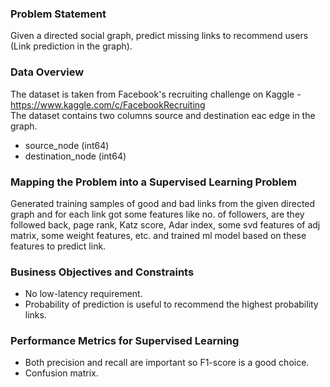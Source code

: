 ### Problem Statement

Given a directed social graph, predict missing links to recommend users (Link prediction in the graph).

### Data Overview

The dataset is taken from Facebook's recruiting challenge on Kaggle - https://www.kaggle.com/c/FacebookRecruiting <br>
The dataset contains two columns source and destination eac edge in the graph.
- source_node (int64)
- destination_node (int64)

### Mapping the Problem into a Supervised Learning Problem

Generated training samples of good and bad links from the given directed graph and for each link got some features like no. of followers, are they followed back, page rank, Katz score, Adar index, some svd features of adj matrix, some weight features, etc. and trained ml model based on these features to predict link.

### Business Objectives and Constraints

- No low-latency requirement.
- Probability of prediction is useful to recommend the highest probability links.

### Performance Metrics for Supervised Learning

- Both precision and recall are important so F1-score is a good choice.
- Confusion matrix.
